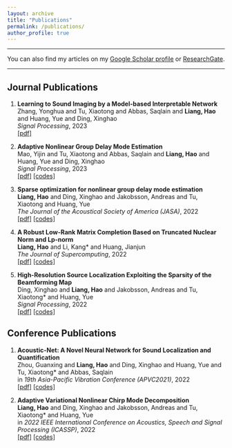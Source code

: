 ```yaml
---
layout: archive
title: "Publications"
permalink: /publications/
author_profile: true
---
```


***

You can also find my articles on my [Google Scholar profile](https://scholar.google.com/citations?user=PtWSpXIAAAAJ&hl=zh-CN) or [ResearchGate](https://www.researchgate.net/profile/Hao-Liang-61).


***

## Journal Publications

<ol>

<li><p> <b>Learning to Sound Imaging by a Model-based Interpretable Network</b><br>
Zhang, Yonghua and Tu, Xiaotong and Abbas, Saqlain and <b>Liang, Hao</b> and Huang, Yue and Ding, Xinghao<br>
<i>Signal Processing</i>, 2023 <br>
<a href="https://www.sciencedirect.com/science/article/pii/S0165168423003559" class="textlink" target="_blank">[pdf]</a>
</p>
</li>

<li><p> <b>Adaptive Nonlinear Group Delay Mode Estimation</b><br>
Mao, Yijin and Tu, Xiaotong and Abbas, Saqlain and <b>Liang, Hao</b> and Huang, Yue and Ding, Xinghao<br>
<i>Signal Processing</i>, 2023 <br>
<a href="https://www.sciencedirect.com/science/article/pii/S0165168423002554" class="textlink" target="_blank">[pdf]</a>
<a href="https://github.com/YijinMao/ANGDME" class="textlink" target="_blank">[codes]</a>
</p>
</li>

<li><p> <b>Sparse optimization for nonlinear group delay mode estimation</b><br>
<b>Liang, Hao</b> and Ding, Xinghao and Jakobsson, Andreas and Tu, Xiaotong and Huang, Yue<br>
<i>The Journal of the Acoustical Society of America (JASA)</i>, 2022 <br>
<a href="https://doi.org/10.1121/10.0014696" class="textlink" target="_blank">[pdf]</a>
<a href="https://github.com/HauLiang/NGDME" class="textlink" target="_blank">[codes]</a>
</p>
</li>

<li><p> <b>A Robust Low-Rank Matrix Completion Based on Truncated Nuclear Norm and Lp-norm</b><br>
<b>Liang, Hao</b> and Li, Kang* and Huang, Jianjun<br>
<i>The Journal of Supercomputing</i>, 2022 <br>
<a href="https://doi.org/10.1007/s11227-022-04385-8" class="textlink" target="_blank">[pdf]</a>
<a href="https://github.com/HauLiang/Lp-TNN" class="textlink" target="_blank">[codes]</a>
</p>
</li>

<li><p> <b>High-Resolution Source Localization Exploiting the Sparsity of the Beamforming Map</b><br>
Ding, Xinghao and <b>Liang, Hao</b> and Jakobsson, Andreas and Tu, Xiaotong* and Huang, Yue<br>
<i>Signal Processing</i>, 2022 <br>
<a href="https://www.sciencedirect.com/science/article/pii/S016516842100414X" class="textlink" target="_blank">[pdf]</a>
<a href="https://github.com/HauLiang/FFT-DFISTA-and-FFT-DADMM" class="textlink" target="_blank">[codes]</a>
</p>
</li>

</ol>

## Conference Publications

<ol>


<li><p> <b>Acoustic-Net: A Novel Neural Network for Sound Localization and Quantification</b><br>
Zhou, Guanxing and <b>Liang, Hao</b> and Ding, Xinghao and Huang, Yue and Tu, Xiaotong* and Abbas, Saqlain<br>
in <i>19th Asia-Pacific Vibration Conference (APVC2021)</i>, 2022 <br>
<a href="https://arxiv.org/abs/2203.16988" class="textlink" target="_blank">[pdf]</a>
<a href="https://github.com/JoaquinChou/Acousitc-Net" class="textlink" target="_blank">[codes]</a>
</p>
</li>

<li><p> <b>Adaptive Variational Nonlinear Chirp Mode Decomposition</b><br>
<b>Liang, Hao</b> and Ding, Xinghao and Jakobsson, Andreas and Tu, Xiaotong* and Huang, Yue<br>
in <i>2022 IEEE International Conference on Acoustics, Speech and Signal Processing (ICASSP)</i>, 2022 <br>
<a href="https://ieeexplore.ieee.org/abstract/document/9746147" class="textlink" target="_blank">[pdf]</a>
<a href="https://github.com/HauLiang/AVNCMD" class="textlink" target="_blank">[codes]</a>
</p>
</li>

</ol>